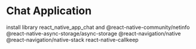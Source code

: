 # Chat Application 
install library react_native_app_chat and @react-native-community/netinfo
@react-native-async-storage/async-storage
@react-navigation/native
@react-navigation/native-stack
react-native-callkeep